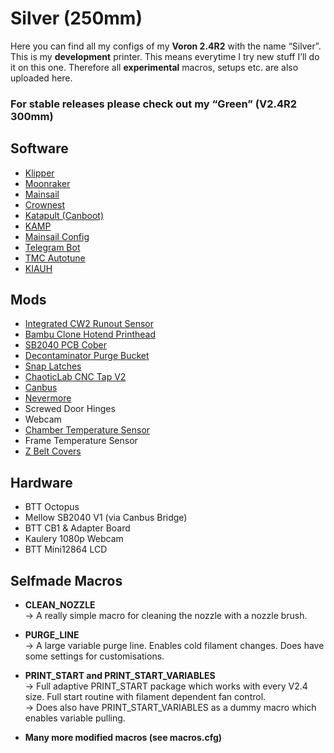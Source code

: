 # Silver (250mm)
Here you can find all my configs of my **Voron 2.4R2** with the name “Silver”.
This is my **development** printer. This means everytime I try new stuff I’ll do it on this one.
Therefore all **experimental** macros, setups etc. are also uploaded here.

### For **stable** releases please check out my “Green” (V2.4R2 300mm)


## Software
- [Klipper](https://github.com/Klipper3d/klipper)
- [Moonraker](https://github.com/Arksine/moonraker)
- [Mainsail](https://github.com/Arksine/moonraker)
- [Crownest](https://github.com/mainsail-crew/crowsnest)
- [Katapult (Canboot)](https://github.com/Arksine/katapult)
- [KAMP](https://github.com/kyleisah/Klipper-Adaptive-Meshing-Purging)
- [Mainsail Config](https://github.com/mainsail-crew/mainsail-config)
- [Telegram Bot](https://github.com/nlef/moonraker-telegram-bot)
- [TMC Autotune](https://github.com/andrewmcgr/klipper_tmc_autotune)
- [KIAUH](https://github.com/dw-0/kiauh)


## Mods
- [Integrated CW2 Runout Sensor](https://www.printables.com/de/model/361403-clockwork-2-filament-runout-sensor)
- [Bambu Clone Hotend Printhead](https://www.printables.com/de/model/497742-bambu-hotend-stealthburner-printhead)
- [SB2040 PCB Cober](https://www.printables.com/de/model/353867-voron-stealthburner-sb2040-cover)
- [Decontaminator Purge Bucket](https://github.com/VoronDesign/VoronUsers/tree/master/orphaned_mods/printer_mods/edwardyeeks/Decontaminator_Purge_Bucket_&_Nozzle_Scrubber)
- [Snap Latches](https://mods.vorondesign.com/details/9Rdnf5vD2oaJLmR7BpAuQ)
- [ChaoticLab CNC Tap V2](https://chaoticlab.xyz/products/cnc-voron-tap)
- [Canbus](https://de.aliexpress.com/i/1005004675264551.html?gatewayAdapt=glo2deu)
- [Nevermore](https://github.com/nevermore3d/Nevermore_Micro)
- Screwed Door Hinges
- Webcam
- [Chamber Temperature Sensor](https://www.printables.com/de/model/473545-voron-chamber-temperature-sensor-mount)
- Frame Temperature Sensor
- [Z Belt Covers](https://www.printables.com/de/model/361381-z-belt-cover-with-rail-cutout)

## Hardware
- BTT Octopus
- Mellow SB2040 V1 (via Canbus Bridge)
- BTT CB1 & Adapter Board
- Kaulery 1080p Webcam
- BTT Mini12864 LCD

## Selfmade Macros
- **CLEAN_NOZZLE**    
→ A really simple macro for cleaning the nozzle with a nozzle brush.  

- **PURGE_LINE**  
→ A large variable purge line. Enables cold filament changes. Does have some settings for customisations.  

- **PRINT_START and PRINT_START_VARIABLES**  
→  Full adaptive PRINT_START package which works with every V2.4 size. Full start routine with filament dependent fan control.  
→  Does also have PRINT_START_VARIABLES as a dummy macro which enables variable pulling.  

- **Many more modified macros (see macros.cfg)**
